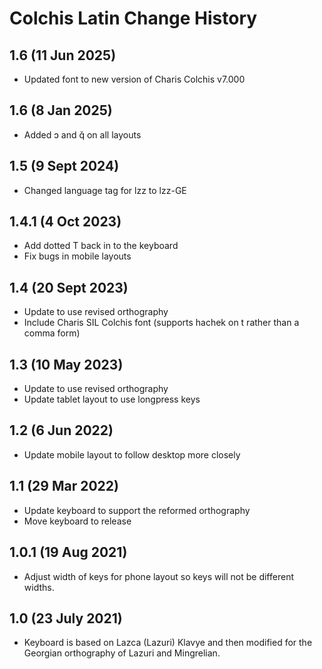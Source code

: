 Colchis Latin Change History
===============================

1.6 (11 Jun 2025)
------------------
* Updated font to new version of Charis Colchis v7.000

1.6 (8 Jan 2025)
------------------
* Added ɔ and q̌ on all layouts 

1.5 (9 Sept 2024)
------------------
* Changed language tag for lzz to lzz-GE

1.4.1 (4 Oct 2023)
------------------
* Add dotted T back in to the keyboard
* Fix bugs in mobile layouts

1.4 (20 Sept 2023)
------------------
* Update to use revised orthography
* Include Charis SIL Colchis font (supports hachek on t rather than a comma form)

1.3 (10 May 2023)
------------------
* Update to use revised orthography
* Update tablet layout to use longpress keys

1.2 (6 Jun 2022)
------------------
* Update mobile layout to follow desktop more closely

1.1 (29 Mar 2022)
------------------
* Update keyboard to support the reformed orthography
* Move keyboard to release

1.0.1 (19 Aug 2021)
------------------
* Adjust width of keys for phone layout so keys will not be different widths.

1.0 (23 July 2021)
------------------
* Keyboard is based on Lazca (Lazuri) Klavye and then modified for the Georgian orthography of Lazuri and Mingrelian.
